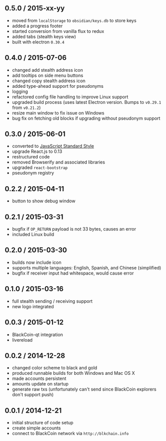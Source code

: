 0.5.0 / 2015-xx-yy
------------------
- moved from `localStorage` to `obsidian/keys.db` to store keys
- added a progress footer
- started conversion from vanilla flux to redux
- added tabs (stealth keys view)
- built with electron `0.30.4`

0.4.0 / 2015-07-06
------------------
- changed add stealth address icon
- add tooltips on side menu buttons
- changed copy stealth address icon
- added type-ahead support for pseudonyms
- logging
- refactored config file handling to improve Linux support
- upgraded build process (uses latest Electron version. Bumps to `v0.29.1` from `v0.21.2`)
- resize main window to fix issue on Windows
- bug fix on fetching old blocks if upgrading without pseudonym support

0.3.0 / 2015-06-01
----------------------
- converted to [JavaScript Standard Style](https://github.com/feross/standard)
- upgrade React.js to 0.13
- restructured code
- removed Browserify and associated libraries
- upgraded `react-bootstrap`
- pseudonym registry

0.2.2 / 2015-04-11
------------------
- button to show debug window

0.2.1 / 2015-03-31
------------------
- bugfix if `OP_RETURN` payload is not 33 bytes, causes an error
- included Linux build

0.2.0 / 2015-03-30
------------------
- builds now include icon
- supports multiple languages: English, Spanish, and Chinese (simplified)
- bugfix if receiver input had whitespace, would cause error

0.1.0 / 2015-03-16
------------------
- full stealth sending / receiving support
- new logo integrated

0.0.3 / 2015-01-12
------------------
- BlackCoin-qt integration
- livereload

0.0.2 / 2014-12-28
------------------
- changed color scheme to black and gold
- produced runnable builds for both Windows and Mac OS X
- made accounts persistent
- amounts update on startup
- generate raw txs (unfortunately can't send since BlackCoin explorers don't support push)

0.0.1 / 2014-12-21
------------------
- initial structure of code setup
- create simple accounts
- connect to BlackCoin network via `http://blkchain.info`
